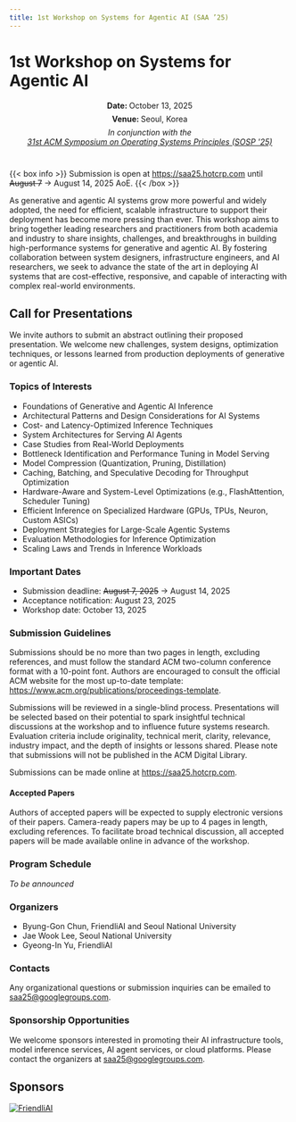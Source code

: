 ```yaml
---
title: 1st Workshop on Systems for Agentic AI (SAA ’25)
---
```


<style>
.post-content h1 {
  font-size: 35px;
}
object.email {
	height: 2em;
	margin: -1em 0;
	vertical-align: middle;
}
img.sponsor-logo {
    max-width: 50%;
}
</style>

# 1st Workshop on Systems for Agentic AI

<div style="text-align: center; margin-bottom: 40px;">
<p style="margin: 7px;"><strong>Date: </strong>October 13, 2025</p>
<p style="margin: 7px;"><strong>Venue: </strong>Seoul, Korea</p>
<p style="margin: 7px;"><em>In conjunction with the<br/><a href="https://sigops.org/s/conferences/sosp/2025/">31st ACM Symposium on Operating Systems Principles (SOSP '25)</a></em></p>
</div>

{{< box info >}}
Submission is open at <a href="https://saa25.hotcrp.com/">https://saa25.hotcrp.com</a> until ~~August 7~~ &rarr; August 14, 2025 AoE.
{{< /box >}}

As generative and agentic AI systems grow more powerful and widely adopted, the need for efficient, scalable infrastructure to support their deployment has become more pressing than ever. This workshop aims to bring together leading researchers and practitioners from both academia and industry to share insights, challenges, and breakthroughs in building high-performance systems for generative and agentic AI. By fostering collaboration between system designers, infrastructure engineers, and AI researchers, we seek to advance the state of the art in deploying AI systems that are cost-effective, responsive, and capable of interacting with complex real-world environments.

## Call for Presentations

We invite authors to submit an abstract outlining their proposed presentation. We welcome new challenges, system designs, optimization techniques, or lessons learned from production deployments of generative or agentic AI.

### Topics of Interests

- Foundations of Generative and Agentic AI Inference
- Architectural Patterns and Design Considerations for AI Systems
- Cost- and Latency-Optimized Inference Techniques
- System Architectures for Serving AI Agents
- Case Studies from Real-World Deployments
- Bottleneck Identification and Performance Tuning in Model Serving
- Model Compression (Quantization, Pruning, Distillation)
- Caching, Batching, and Speculative Decoding for Throughput Optimization
- Hardware-Aware and System-Level Optimizations (e.g., FlashAttention, Scheduler Tuning)
- Efficient Inference on Specialized Hardware (GPUs, TPUs, Neuron, Custom ASICs)
- Deployment Strategies for Large-Scale Agentic Systems
- Evaluation Methodologies for Inference Optimization
- Scaling Laws and Trends in Inference Workloads

### Important Dates

- Submission deadline: ~~August 7, 2025~~ &rarr; August 14, 2025
- Acceptance notification: August 23, 2025
- Workshop date: October 13, 2025

### Submission Guidelines

Submissions should be no more than two pages in length, excluding references, and must follow the standard ACM two-column conference format with a 10-point font. Authors are encouraged to consult the official ACM website for the most up-to-date template: <a href="https://www.acm.org/publications/proceedings-template">https://www.acm.org/publications/proceedings-template</a>.

Submissions will be reviewed in a single-blind process. Presentations will be selected based on their potential to spark insightful technical discussions at the workshop and to influence future systems research. Evaluation criteria include originality, technical merit, clarity, relevance, industry impact, and the depth of insights or lessons shared. Please note that submissions will not be published in the ACM Digital Library.

Submissions can be made online at <a href="https://saa25.hotcrp.com/">https://saa25.hotcrp.com</a>.

#### Accepted Papers

Authors of accepted papers will be expected to supply electronic versions of their papers. Camera-ready papers may be up to 4 pages in length, excluding references. To facilitate broad technical discussion, all accepted papers will be made available online in advance of the workshop.

### Program Schedule

<em>To be announced</em>

### Organizers

- Byung-Gon Chun, FriendliAI and Seoul National University
- Jae Wook Lee, Seoul National University
- Gyeong-In Yu, FriendliAI

### Contacts

Any organizational questions or submission inquiries can be emailed to saa25@googlegroups.com.

### Sponsorship Opportunities

We welcome sponsors interested in promoting their AI infrastructure tools, model inference services, AI agent services, or cloud platforms. Please contact the organizers at saa25@googlegroups.com.

## Sponsors

<p>
  <a href="https://friendli.ai/">
    <img class="sponsor-logo" alt="FriendliAI" loading="lazy" src="friendliai.svg">
  </a>
</p>

